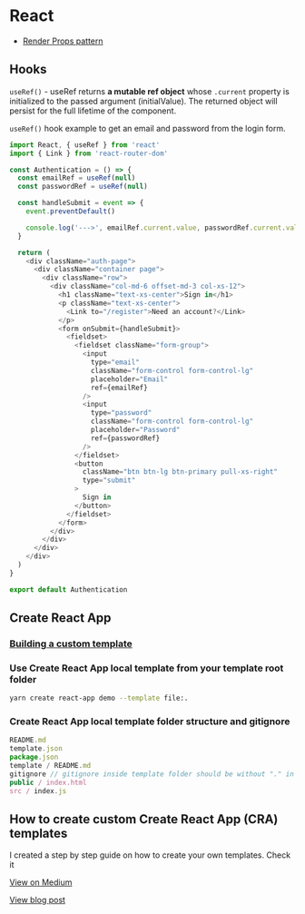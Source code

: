 # React

- [Render Props pattern](https://reactjs.org/docs/render-props.html)

## Hooks

`useRef()` - useRef returns **a mutable ref object** whose `.current` property is initialized to the passed argument (initialValue). The returned object will persist for the full lifetime of the component.

`useRef()` hook example to get an email and password from the login form.

```javascript
import React, { useRef } from 'react'
import { Link } from 'react-router-dom'

const Authentication = () => {
  const emailRef = useRef(null)
  const passwordRef = useRef(null)

  const handleSubmit = event => {
    event.preventDefault()

    console.log('--->', emailRef.current.value, passwordRef.current.value)
  }

  return (
    <div className="auth-page">
      <div className="container page">
        <div className="row">
          <div className="col-md-6 offset-md-3 col-xs-12">
            <h1 className="text-xs-center">Sign in</h1>
            <p className="text-xs-center">
              <Link to="/register">Need an account?</Link>
            </p>
            <form onSubmit={handleSubmit}>
              <fieldset>
                <fieldset className="form-group">
                  <input
                    type="email"
                    className="form-control form-control-lg"
                    placeholder="Email"
                    ref={emailRef}
                  />
                  <input
                    type="password"
                    className="form-control form-control-lg"
                    placeholder="Password"
                    ref={passwordRef}
                  />
                </fieldset>
                <button
                  className="btn btn-lg btn-primary pull-xs-right"
                  type="submit"
                >
                  Sign in
                </button>
              </fieldset>
            </form>
          </div>
        </div>
      </div>
    </div>
  )
}

export default Authentication
```

## Create React App

### [Building a custom template](https://create-react-app.dev/docs/custom-templates/)

### Use Create React App local template from your template root folder

```bash
yarn create react-app demo --template file:.
```

### Create React App local template folder structure and **gitignore**

```jsx
README.md
template.json
package.json
template / README.md
gitignore // gitignore inside template folder should be without "." in front
public / index.html
src / index.js
```

## How to create custom Create React App (CRA) templates

I created a step by step guide on how to create your own templates. Check it

[View on Medium](https://medium.com/@alexgrischuk/how-to-create-custom-create-react-app-cra-templates-73a5196edeb)

[View blog post](https://grischuk.de/how-to-create-custom-create-react-app-cra-templates)
